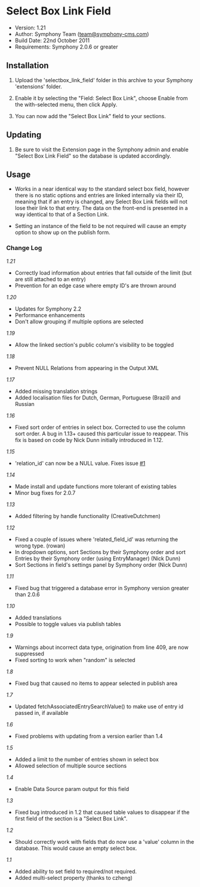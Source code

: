 # Select Box Link Field

- Version: 1.21
- Author: Symphony Team (team@symphony-cms.com)
- Build Date: 22nd October 2011
- Requirements: Symphony 2.0.6 or greater


## Installation

1. Upload the 'selectbox_link_field' folder in this archive to your Symphony 'extensions' folder.

2. Enable it by selecting the "Field: Select Box Link", choose Enable from the with-selected menu, then click Apply.

3. You can now add the "Select Box Link" field to your sections.

## Updating

1. Be sure to visit the Extension page in the Symphony admin and
   enable "Select Box Link Field" so the database is updated accordingly.

## Usage

- Works in a near identical way to the standard select box field, however there is no static options and entries are linked internally via their ID, meaning that if an entry is changed, any Select Box Link fields will not lose their link to that entry. The data on the front-end is presented in a way identical to that of a Section Link.

- Setting an instance of the field to be not required will cause an empty option to show up on the publish form.


### Change Log

*1.21*

- Correctly load information about entries that fall outside of the limit (but are still attached to an entry)
- Prevention for an edge case where empty ID's are thrown around

*1.20*

- Updates for Symphony 2.2
- Performance enhancements
- Don't allow grouping if multiple options are selected

*1.19*

- Allow the linked section's public column's visibility to be toggled

*1.18*

- Prevent NULL Relations from appearing in the Output XML

*1.17*

- Added missing translation strings
- Added localisation files for Dutch, German, Portuguese (Brazil) and Russian

*1.16*

- Fixed sort order of entries in select box. Corrected to use the column sort order. A bug in 1.13+ caused this particular issue to reappear. This fix is based on code by Nick Dunn initially introduced in 1.12.

*1.15*

- 'relation_id' can now be a NULL value. Fixes issue [#1](http://symphony-cms.com/download/extensions/issues/view/20054/1/)

*1.14*

- Made install and update functions more tolerant of existing tables
- Minor bug fixes for 2.0.7

*1.13*

- Added filtering by handle functionality (CreativeDutchmen)

*1.12*

- Fixed a couple of issues where 'related_field_id' was returning the wrong type. (rowan)
- In dropdown options, sort Sections by their Symphony order and sort Entries by their Symphony order (using EntryManager) (Nick Dunn)
- Sort Sections in field's settings panel by Symphony order (Nick Dunn)

*1.11*

- Fixed bug that triggered a database error in Symphony version greater than 2.0.6

*1.10*

- Added translations
- Possible to toggle values via publish tables

*1.9*

- Warnings about incorrect data type, origination from line 409, are now suppressed
- Fixed sorting to work when "random" is selected

*1.8*

- Fixed bug that caused no items to appear selected in publish area

*1.7*

- Updated fetchAssociatedEntrySearchValue() to make use of entry id passed in, if available

*1.6*

- Fixed problems with updating from a version earlier than 1.4

*1.5*

- Added a limit to the number of entries shown in select box
- Allowed selection of multiple source sections

*1.4*

- Enable Data Source param output for this field

*1.3*

- Fixed bug introduced in 1.2 that caused table values to disappear if the first field of the section is a "Select Box Link".

*1.2*

- Should correctly work with fields that do now use a 'value' column in the database. This would cause an empty select box.

*1.1*

- Added ability to set field to required/not required.
- Added multi-select property (thanks to czheng)
